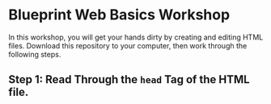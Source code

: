 # Blueprint Web Basics Workshop

In this workshop, you will get your hands dirty by creating and editing HTML files. Download this repository to your computer, then work through the following steps.

## **Step 1:** Read Through the `head` Tag of the HTML file.

